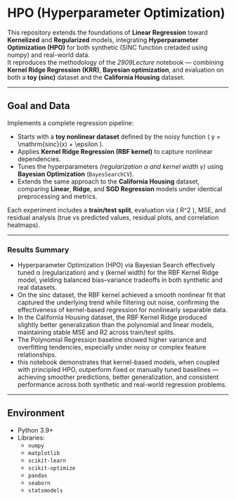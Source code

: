# HPO (Hyperparameter Optimization)

This repository extends the foundations of **Linear Regression** toward **Kernelized** and **Regularized** models, integrating **Hyperparameter Optimization (HPO)** for both synthetic (SINC function cretaded using numpy) and real-world data.  
It reproduces the methodology of the _2909Lecture_ notebook — combining **Kernel Ridge Regression (KRR)**, **Bayesian optimization**, and evaluation on both a **toy (sinc)** dataset and the **California Housing** dataset.

---

## Goal and Data

Implements a complete regression pipeline:

- Starts with a **toy nonlinear dataset** defined by the noisy function \( y = \mathrm{sinc}(x) + \epsilon \).
- Applies **Kernel Ridge Regression (RBF kernel)** to capture nonlinear dependencies.
- Tunes the hyperparameters _(regularization α and kernel width γ)_ using **Bayesian Optimization** (`BayesSearchCV`).
- Extends the same approach to the **California Housing** dataset, comparing **Linear**, **Ridge**, and **SGD Regression** models under identical preprocessing and metrics.

Each experiment includes a **train/test split**, evaluation via \( R^2 \), MSE, and residual analysis (true vs predicted values, residual plots, and correlation heatmaps).

---

### Results Summary

- Hyperparameter Optimization (HPO) via Bayesian Search effectively tuned α (regularization) and γ (kernel width) for the RBF Kernel Ridge model, yielding balanced bias–variance tradeoffs in both synthetic and real datasets.
- On the sinc dataset, the RBF kernel achieved a smooth nonlinear fit that captured the underlying trend while filtering out noise, confirming the effectiveness of kernel-based regression for nonlinearly separable data.
- In the California Housing dataset, the RBF Kernel Ridge produced slightly better generalization than the polynomial and linear models, maintaining stable MSE and R2
  across train/test splits.
- The Polynomial Regression baseline showed higher variance and overfitting tendencies, especially under noisy or complex feature relationships.
- this notebook demonstrates that kernel-based models, when coupled with principled HPO, outperform fixed or manually tuned baselines — achieving smoother predictions, better generalization, and consistent performance across both synthetic and real-world regression problems.

---

## Environment

- Python 3.9+
- Libraries:
  - `numpy`
  - `matplotlib`
  - `scikit-learn`
  - `scikit-optimize`
  - `pandas`
  - `seaborn`
  - `statsmodels`

